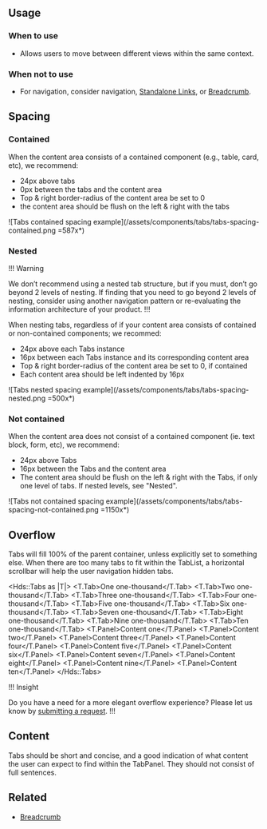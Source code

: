 ## Usage

### When to use

- Allows users to move between different views within the same context.

### When not to use

- For navigation, consider navigation, [Standalone Links](/components/links/standalone/), or [Breadcrumb](/components/breadcrumb/).

## Spacing

### Contained

When the content area consists of a contained component (e.g., table, card, etc), we recommend:

- 24px above tabs
- 0px between the tabs and the content area
- Top & right border-radius of the content area be set to 0
- the content area should be flush on the left & right with the tabs

![Tabs contained spacing example](/assets/components/tabs/tabs-spacing-contained.png =587x*)

### Nested

!!! Warning

We don’t recommend using a nested tab structure, but if you must, don’t go beyond 2 levels of nesting. If finding that you need to go beyond 2 levels of nesting, consider using another navigation pattern or re-evaluating the information architecture of your product.
!!!

When nesting tabs, regardless of if your content area consists of contained or non-contained components; we recommed:

- 24px above each Tabs instance
- 16px between each Tabs instance and its corresponding content area
- Top & right border-radius of the content area be set to 0, if contained
- Each content area should be left indented by 16px

![Tabs nested spacing example](/assets/components/tabs/tabs-spacing-nested.png =500x*)

### Not contained

When the content area does not consist of a contained component (ie. text block, form, etc), we recommend:

- 24px above Tabs
- 16px between the Tabs and the content area
- The content area should be flush on the left & right with the Tabs, if only one level of tabs. If nested levels, see "Nested".

![Tabs not contained spacing example](/assets/components/tabs/tabs-spacing-not-contained.png =1150x*)

## Overflow

Tabs will fill 100% of the parent container, unless explicitly set to something else. When there are too many tabs to fit within the TabList, a horizontal scrollbar will help the user navigation hidden tabs.

<Hds::Tabs as |T|>
  <T.Tab>One one-thousand</T.Tab>
  <T.Tab>Two one-thousand</T.Tab>
  <T.Tab>Three one-thousand</T.Tab>
  <T.Tab>Four one-thousand</T.Tab>
  <T.Tab>Five one-thousand</T.Tab>
  <T.Tab>Six one-thousand</T.Tab>
  <T.Tab>Seven one-thousand</T.Tab>
  <T.Tab>Eight one-thousand</T.Tab>
  <T.Tab>Nine one-thousand</T.Tab>
  <T.Tab>Ten one-thousand</T.Tab>
  <T.Panel>Content one</T.Panel>
  <T.Panel>Content two</T.Panel>
  <T.Panel>Content three</T.Panel>
  <T.Panel>Content four</T.Panel>
  <T.Panel>Content five</T.Panel>
  <T.Panel>Content six</T.Panel>
  <T.Panel>Content seven</T.Panel>
  <T.Panel>Content eight</T.Panel>
  <T.Panel>Content nine</T.Panel>
  <T.Panel>Content ten</T.Panel>
</Hds::Tabs>

!!! Insight

Do you have a need for a more elegant overflow experience? Please let us know by [submitting a request](https://docs.google.com/forms/d/e/1FAIpQLScpMXgrUTVT5fYriu4Pp48r4Nl_eCPluVnJLg0Yg3NXsRWvIA/viewform).
!!!

## Content

Tabs should be short and concise, and a good indication of what content the user can expect to find within the TabPanel. They should not consist of full sentences.

## Related

- [Breadcrumb](/components/breadcrumb/)